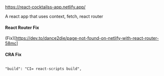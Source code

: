 https://react-cocktailss-app.netlify.app/

A react app that uses context, fetch, react router



#### React Router Fix

(Fix)[https://dev.to/dance2die/page-not-found-on-netlify-with-react-router-58mc]

#### CRA Fix

```

"build": "CI= react-scripts build",

```
